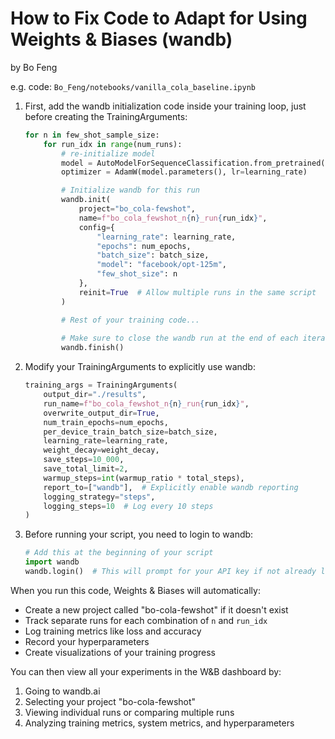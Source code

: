 # How to Fix Code to Adapt for Using Weights & Biases (wandb)

by Bo Feng

e.g. code: `Bo_Feng/notebooks/vanilla_cola_baseline.ipynb`

1. First, add the wandb initialization code inside your training loop, just before creating the TrainingArguments:

   ```python
   for n in few_shot_sample_size:
       for run_idx in range(num_runs):
           # re-initialize model
           model = AutoModelForSequenceClassification.from_pretrained("facebook/opt-125m", config=config)
           optimizer = AdamW(model.parameters(), lr=learning_rate)
   
           # Initialize wandb for this run
           wandb.init(
               project="bo_cola-fewshot",
               name=f"bo_cola_fewshot_n{n}_run{run_idx}",
               config={
                   "learning_rate": learning_rate,
                   "epochs": num_epochs,
                   "batch_size": batch_size,
                   "model": "facebook/opt-125m",
                   "few_shot_size": n
               },
               reinit=True  # Allow multiple runs in the same script
           )
   
           # Rest of your training code...
           
           # Make sure to close the wandb run at the end of each iteration
           wandb.finish()
   ```

2. Modify your TrainingArguments to explicitly use wandb:

   ```python
   training_args = TrainingArguments(
       output_dir="./results",
       run_name=f"bo_cola_fewshot_n{n}_run{run_idx}",
       overwrite_output_dir=True,
       num_train_epochs=num_epochs,
       per_device_train_batch_size=batch_size,
       learning_rate=learning_rate,
       weight_decay=weight_decay,
       save_steps=10_000,
       save_total_limit=2,
       warmup_steps=int(warmup_ratio * total_steps),
       report_to=["wandb"],  # Explicitly enable wandb reporting
       logging_strategy="steps",
       logging_steps=10  # Log every 10 steps
   )
   ```

3. Before running your script, you need to login to wandb:

   ```python
   # Add this at the beginning of your script
   import wandb
   wandb.login()  # This will prompt for your API key if not already logged in
   ```

When you run this code, Weights & Biases will automatically:

- Create a new project called "bo-cola-fewshot" if it doesn't exist
- Track separate runs for each combination of `n` and `run_idx`
- Log training metrics like loss and accuracy
- Record your hyperparameters
- Create visualizations of your training progress

You can then view all your experiments in the W&B dashboard by:

1. Going to wandb.ai
2. Selecting your project "bo-cola-fewshot"
3. Viewing individual runs or comparing multiple runs
4. Analyzing training metrics, system metrics, and hyperparameters